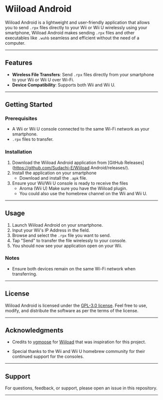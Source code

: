 # Wiiload Android

Wiiload Android is a lightweight and user-friendly application that allows you to send `.rpx` files directly to your Wii or Wii U wirelessly using your smartphone, Wiiload Android makes sending `.rpx` files and other executables like `.wuhb` seamless and efficient without the need of a computer.

---

## Features

- **Wireless File Transfers**: Send `.rpx` files directly from your smartphone to your Wii or Wii U over Wi-Fi.
- **Device Compatibility**: Supports both Wii and Wii U.

---

## Getting Started

### Prerequisites

- A Wii or Wii U console connected to the same Wi-Fi network as your smartphone.
- `.rpx` files to transfer.

### Installation

1. Download the Wiiload Android application from [GitHub Releases](https://github.com/Sudachi-E/Wiiload Android/releases/).
2. Install the application on your smartphone
    - Download and install the `.apk` file.
3. Ensure your Wii/Wii U console is ready to receive the files
    - Aroma (Wii U) Make sure you have the Wiiload plugin.
    - You could also use the homebrew channel on the Wii and Wii U.

---

## Usage

1. Launch Wiiload Android on your smartphone.
2. Input your Wii's IP Address in the field.
3. Browse and select the `.rpx` file you want to send.
4. Tap "Send" to transfer the file wirelessly to your console.
5. You should now see your application open on your Wii.

### Notes

- Ensure both devices remain on the same Wi-Fi network when transferring.

---

## License

Wiiload Android is licensed under the [GPL-3.0 license](LICENSE). Feel free to use, modify, and distribute the software as per the terms of the license.

---

## Acknowledgments

- Credits to [vgmoose](https://github.com/vgmoose) for [Wiiload](https://github.com/vgmoose/Wiiload-for-Android) that was inspiration for this project.
  
- Special thanks to the Wii and Wii U homebrew community for their continued support for the consoles.

---

## Support

For questions, feedback, or support, please open an issue in this repository.

---

